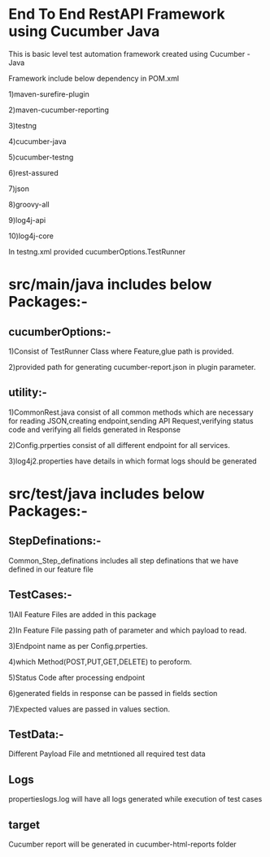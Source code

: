 # End To End RestAPI Framework using Cucumber Java

This is basic level test automation framework created using Cucumber - Java

Framework include below dependency in POM.xml

1)maven-surefire-plugin

2)maven-cucumber-reporting

3)testng

4)cucumber-java

5)cucumber-testng

6)rest-assured

7)json

8)groovy-all

9)log4j-api

10)log4j-core


In testng.xml provided cucumberOptions.TestRunner

# src/main/java includes below Packages:-

## cucumberOptions:-
  1)Consist of TestRunner Class where Feature,glue path is provided. 
  
  2)provided path for generating cucumber-report.json in plugin parameter.
  
## utility:-
  1)CommonRest.java consist of all common methods which are necessary for reading JSON,creating endpoint,sending API Request,verifying status code and verifying all fields generated in Response
  
  2)Config.prperties consist of all different endpoint for all services.
  
  3)log4j2.properties have details in which format logs should be generated 

# src/test/java includes below Packages:-

## StepDefinations:-
  Common_Step_definations includes all step definations that we have defined in our feature file

## TestCases:-
  1)All Feature Files are added in this package
  
  2)In Feature File passing path of parameter and which payload to read.
  
  3)Endpoint name as per Config.prperties.
  
  4)which Method(POST,PUT,GET,DELETE) to peroform.
  
  5)Status Code after processing endpoint
  
  6)generated fields in response can be passed in fields section
  
  7)Expected values are passed in values section.

## TestData:-
  Different Payload File and metntioned all required test data

## Logs
  propertieslogs.log will have all logs generated while execution of test cases

## target
  Cucumber report will be generated in cucumber-html-reports folder
  
  
